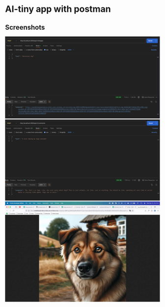 # AI-tiny app with postman

## Screenshots
![SS1](/ss/tg_image_2084421412.png)
![SS2](/ss/tg_image_3561256852.png)
![SS3](/ss/IMAGE%202024-09-19%2000:17:53.jpg)